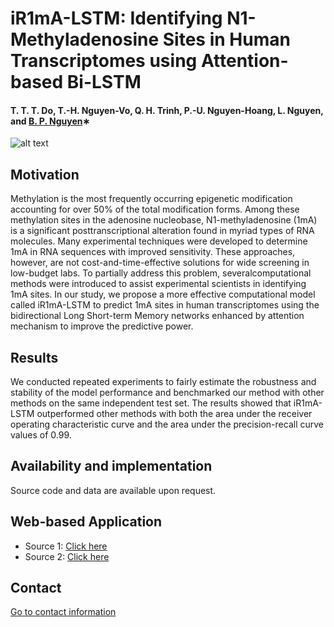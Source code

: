 # iR1mA-LSTM: Identifying N1-Methyladenosine Sites in Human Transcriptomes using Attention-based Bi-LSTM


#### T. T. T. Do, T.-H. Nguyen-Vo, Q. H. Trinh, P.-U. Nguyen-Hoang, L. Nguyen, and [B. P. Nguyen](https://homepages.ecs.vuw.ac.nz/~nguyenb5/about.html)∗

![alt text](https://github.com/mldlproject/iR1mA-LSTM/blob/main/iR1mA_LSTM_abs.svg)

## Motivation
 Methylation is the most frequently occurring epigenetic modification accounting for over 50% of the total modification forms. Among these methylation
sites in the adenosine nucleobase, N1-methyladenosine (1mA) is a significant posttranscriptional alteration found in myriad types of RNA molecules. Many 
experimental techniques were developed to determine 1mA in RNA sequences with improved sensitivity. These approaches, however, are not cost-and-time-effective 
solutions for wide screening in low-budget labs. To partially address this problem, severalcomputational methods were introduced to assist experimental scientists 
in identifying 1mA sites. In our study, we propose a more effective computational model called iR1mA-LSTM to predict 1mA sites in human transcriptomes using the 
bidirectional Long Short-term Memory networks enhanced by attention mechanism to improve the predictive power. 

## Results
We conducted repeated experiments to fairly estimate the robustness and stability of the model performance and benchmarked our method with other
methods on the same independent test set. The results showed that iR1mA-LSTM outperformed other methods with both the area under the receiver operating 
characteristic curve and the area under the precision-recall curve values of 0.99.

## Availability and implementation
Source code and data are available upon request. 

## Web-based Application
- Source 1: [Click here](http://124.197.54.240:5004/)
- Source 2: [Click here](http://14.231.233.168:5004/)

## Contact 
[Go to contact information](https://homepages.ecs.vuw.ac.nz/~nguyenb5/contact.html)
